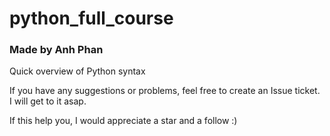 # python_full_course
### Made by Anh Phan ###
Quick overview of Python syntax

If you have any suggestions or problems, feel free to create an Issue ticket. I will get to it asap.

If this help you, I would appreciate a star and a follow :)

